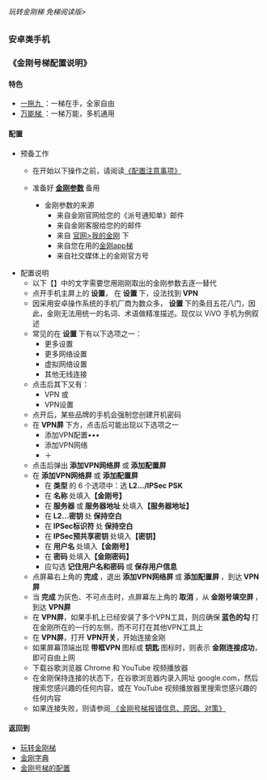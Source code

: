 ###### 玩转金刚梯 免梯阅读版>
### 安卓类手机
### 《金刚号梯配置说明》

#### 特色
  - [ 一拖九 ](https://github.com/a2zitpro/web/blob/master/LadderFree/kkDictionary/OneForNine.md)：一梯在手，全家自由
  - [ 万能梯 ](https://github.com/a2zitpro/web/blob/master/LadderFree/kkDictionary/KKLadderKKIDMultipurpose.md)：一梯万能，多机通用
 
#### 配置
- 预备工作
  - 在开始以下操作之前，请阅读[《配置注意事项》](https://github.com/a2zitpro/web/blob/master/LadderFree/kkDictionary/ConsiderationsWhileConfigureKKID.md)

  - 准备好<strong> [金刚参数](https://github.com/a2zitpro/web/blob/master/LadderFree/kkDictionary/KKIDsParameters0.md) </strong>备用
    - 金刚参数的来源
      - 来自金刚官网给您的《派号通知单》邮件
      - 来自金刚客服给您的的邮件
      - 来自 [官网>我的金刚](https://www.atozitpro.net/zh/my-account/) 下
      - 来自您在用的[金刚app梯](https://github.com/a2zitpro/web/blob/master/LadderFree/kkDictionary/KKLadderAPP.md)
      - 来自社交媒体上的金刚官方号

  


[comment]:#
<!-- 注释 -->
[]( ![image](https://github.com/a2zitpro/web/blob/master/B073B1E6-B647-48FA-8931-35923C5EA54F.jpeg)<br>)
- 配置说明
  - 以下【】中的文字需要您用刚刚取出的金刚参数去逐一替代
  - 点开手机主屏上的<strong> 设置</strong>， 在<strong> 设置 </strong>下，设法找到<strong> VPN </strong>
  - 因采用安卓操作系统的手机厂商为数众多，<strong> 设置 </strong>下的条目五花八门，因此，金刚无法用统一的名词、术语做精准描述。现仅以 ViVO 手机为例叙述
  - 常见的在<strong> 设置 </strong>下有以下选项之一：
    - 更多设置
    - 更多网络设置
    - 虚拟网络设置
    - 其他无线连接
  - 点击后其下又有：
    - VPN 或
    - VPN设置
  - 点开后，某些品牌的手机会强制您创建开机密码
  - 在<strong> VPN屏 </strong>下方，点击后可能出现以下选项之一
    - 添加VPN配置••• 
    - 添加VPN网络
    - ＋
  - 点击后弹出<strong> 添加VPN网络屏 </strong>或<strong> 添加配置屏  </strong>
  - 在<strong> 添加VPN网络屏 </strong>或 <strong>添加配置屏</strong>
    - 在<strong> 类型 </strong>的 6 个选项中：选<strong> L2…/IPSec PSK </strong>
    - 在<strong> 名称 </strong>处填入<strong>【金刚号】</strong>
    - 在<strong> 服务器 </strong>或<strong> 服务器地址 </strong>处填入<strong>【服务器地址】</strong>
    - 在<strong> L2…密钥 </strong>处<strong> 保持空白</strong>
    - 在<strong> IPSec标识符 </strong>处<strong> 保持空白</strong>
    - 在<strong> IPSec预共享密钥 </strong>处填入<strong>【密钥】</strong>
    - 在<strong> 用户名 </strong>处填入<strong>【金刚号】</strong>
    - 在<strong> 密码 </strong>处填入<strong>【金刚密码】</strong>
    - 应勾选<strong> 记住用户名和密码 </strong>或<strong> 保存用户信息 </strong>
  - 点屏幕右上角的<strong> 完成 </strong>，退出<strong> 添加VPN网络屏 </strong>或<strong> 添加配置屏 </strong>，到达<strong> VPN屏 </strong>
  - 当<strong> 完成 </strong>为灰色、不可点击时，点屏幕左上角的<strong> 取消 </strong>，从<strong> 金刚号填空屏 </strong>，到达<strong> VPN屏</strong>
  - 在<strong> VPN屏</strong>，如果手机上已经安装了多个VPN工具，则应确保<strong> 蓝色的勾 </strong>打在金刚所在的一行的左侧，而不可打在其他VPN工具上
  - 在<strong> VPN屏</strong>，打开<strong> VPN开关</strong>，开始连接金刚
  - 如果屏幕顶端出现<strong> 带框VPN </strong>图标或<strong> 钥匙 </strong>图标时，则表示<strong> 金刚连接成功</strong>，即可自由上网
  - 下载谷歌浏览器 Chrome 和 YouTube 视频播放器
  - 在金刚保持连接的状态下，在谷歌浏览器内录入网址 google.com，然后搜索您感兴趣的任何内容，或在 YouTube 视频播放器里搜索您感兴趣的任何内容
  - 如果连接失败，则请参阅[ 《金刚号梯报错信息、原因、对策》](https://github.com/a2zitpro/web/blob/master/LadderFree/kkDictionary/KKLadderKKIDErroMessage.md)


#### 返回到
- [玩转金刚梯](https://github.com/a2zitpro/web/blob/master/LadderFree/A.md)
- [金刚字典](https://github.com/a2zitpro/web/blob/master/LadderFree/kkDictionary/KKDictionary.md)
- [金刚号梯的配置](https://github.com/a2zitpro/web/blob/master/LadderFree/kkDictionary/KKLadderConfigration/KKLadderConfigration.md)
